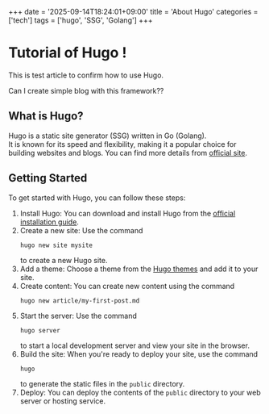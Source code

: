 +++
date = '2025-09-14T18:24:01+09:00'
title = 'About Hugo'
categories = ['tech']
tags = ['hugo', 'SSG', 'Golang']
+++


# Tutorial of Hugo !

This is test article to confirm how to use Hugo.

Can I create simple blog with this framework??


## What is Hugo?

Hugo is a static site generator (SSG) written in Go (Golang).  
It is known for its speed and flexibility, making it a popular choice for building websites and blogs.
You can find more details from [official site](https://gohugo.io/).

## Getting Started

To get started with Hugo, you can follow these steps:
1. Install Hugo: You can download and install Hugo from the [official installation guide](https://gohugo.io/getting-started/installing/).
2. Create a new site: Use the command
    ```bash
    hugo new site mysite
    ```
    to create a new Hugo site. 
3. Add a theme: Choose a theme from the [Hugo themes](https://themes.gohugo.io/) and add it to your site.
4. Create content: You can create new content using the command
    ```
    hugo new article/my-first-post.md
    ```
5. Start the server: Use the command
    ```
    hugo server
    ```
    to start a local development server and view your site in the browser.
6. Build the site: When you're ready to deploy your site, use the command
    ```
    hugo
    ```
    to generate the static files in the `public` directory.
7. Deploy: You can deploy the contents of the `public` directory to your web server or hosting service.